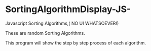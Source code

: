 # SortingAlgorithmDisplay-JS-
Javascript Sorting Algorithms,( NO UI WHATSOEVER!)

These are random Sorting Algorithms.

This program will show the step by step process of each algorithm.
